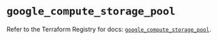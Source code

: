 # `google_compute_storage_pool`

Refer to the Terraform Registry for docs: [`google_compute_storage_pool`](https://registry.terraform.io/providers/hashicorp/google-beta/6.36.1/docs/resources/google_compute_storage_pool).
